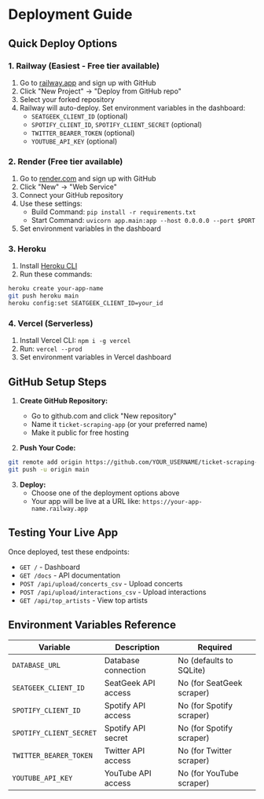 # Deployment Guide

## Quick Deploy Options

### 1. Railway (Easiest - Free tier available)
1. Go to [railway.app](https://railway.app) and sign up with GitHub
2. Click "New Project" → "Deploy from GitHub repo"
3. Select your forked repository
4. Railway will auto-deploy. Set environment variables in the dashboard:
   - `SEATGEEK_CLIENT_ID` (optional)
   - `SPOTIFY_CLIENT_ID`, `SPOTIFY_CLIENT_SECRET` (optional)
   - `TWITTER_BEARER_TOKEN` (optional)
   - `YOUTUBE_API_KEY` (optional)

### 2. Render (Free tier available)
1. Go to [render.com](https://render.com) and sign up with GitHub
2. Click "New" → "Web Service"
3. Connect your GitHub repository
4. Use these settings:
   - Build Command: `pip install -r requirements.txt`
   - Start Command: `uvicorn app.main:app --host 0.0.0.0 --port $PORT`
5. Set environment variables in the dashboard

### 3. Heroku
1. Install [Heroku CLI](https://devcenter.heroku.com/articles/heroku-cli)
2. Run these commands:
```bash
heroku create your-app-name
git push heroku main
heroku config:set SEATGEEK_CLIENT_ID=your_id
```

### 4. Vercel (Serverless)
1. Install Vercel CLI: `npm i -g vercel`
2. Run: `vercel --prod`
3. Set environment variables in Vercel dashboard

## GitHub Setup Steps

1. **Create GitHub Repository:**
   - Go to github.com and click "New repository"
   - Name it `ticket-scraping-app` (or your preferred name)
   - Make it public for free hosting

2. **Push Your Code:**
```bash
git remote add origin https://github.com/YOUR_USERNAME/ticket-scraping-app.git
git push -u origin main
```

3. **Deploy:**
   - Choose one of the deployment options above
   - Your app will be live at a URL like: `https://your-app-name.railway.app`

## Testing Your Live App

Once deployed, test these endpoints:
- `GET /` - Dashboard
- `GET /docs` - API documentation
- `POST /api/upload/concerts_csv` - Upload concerts
- `POST /api/upload/interactions_csv` - Upload interactions
- `GET /api/top_artists` - View top artists

## Environment Variables Reference

| Variable | Description | Required |
|----------|-------------|----------|
| `DATABASE_URL` | Database connection | No (defaults to SQLite) |
| `SEATGEEK_CLIENT_ID` | SeatGeek API access | No (for SeatGeek scraper) |
| `SPOTIFY_CLIENT_ID` | Spotify API access | No (for Spotify scraper) |
| `SPOTIFY_CLIENT_SECRET` | Spotify API secret | No (for Spotify scraper) |
| `TWITTER_BEARER_TOKEN` | Twitter API access | No (for Twitter scraper) |
| `YOUTUBE_API_KEY` | YouTube API access | No (for YouTube scraper) |
